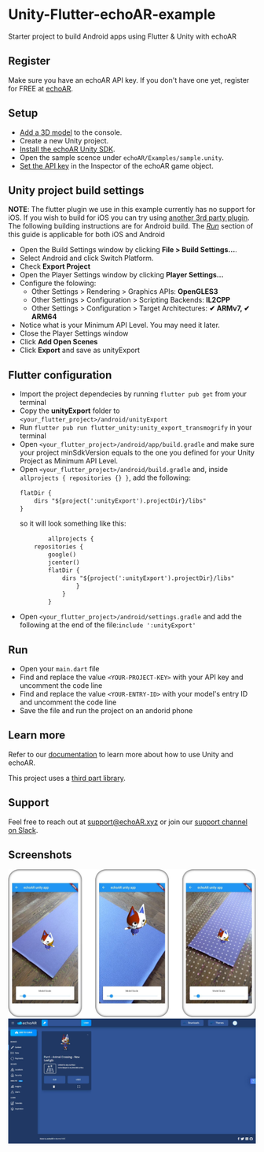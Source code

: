 # Unity-Flutter-echoAR-example
Starter project to build Android apps using Flutter &amp; Unity with echoAR
## Register
Make sure you have an echoAR API key. If you don't have one yet, register for FREE at [echoAR](https://console.echoar.xyz/#/auth/register).
## Setup
* [Add a 3D model](https://docs.echoar.xyz/quickstart/add-a-3d-model) to the console.
* Create a new Unity project.
* [Install the echoAR Unity SDK](https://docs.echoar.xyz/unity/installation).
* Open the sample scence under `echoAR/Examples/sample.unity`.
* [Set the API key](https://docs.echoar.xyz/unity/using-the-sdk) in the Inspector of the echoAR game object.
## Unity project build settings
**NOTE**: The flutter plugin we use in this example currently has no support for iOS. If you wish to build for iOS you can try using [another 3rd party plugin](https://pub.dev/packages/flutter_unity_widget). The following building instructions are for Android build. The [*Run*](#run) section of this guide is applicable for both iOS and Android
* Open the Build Settings window by clicking **File > Build Settings...**.
* Select Android and click Switch Platform.
* Check **Export Project**
* Open the Player Settings window by clicking **Player Settings...**
* Configure the folowing:
  - Other Settings > Rendering > Graphics APIs: **OpenGLES3**
  - Other Settings > Configuration > Scripting Backends: **IL2CPP**
  - Other Settings > Configuration > Target Architectures: **✔ ARMv7, ✔ ARM64**
* Notice what is your Minimum API Level. You may need it later.
* Close the Player Settings window
* Click **Add Open Scenes**
* Click **Export** and save as unityExport
## Flutter configuration
* Import the project dependecies by running `flutter pub get` from your terminal
* Copy the **unityExport** folder to `<your_flutter_project>/android/unityExport`
* Run `flutter pub run flutter_unity:unity_export_transmogrify` in your terminal
* Open `<your_flutter_project>/android/app/build.gradle` and make sure your project minSdkVersion equals to the one you defined for your Unity Project as Minimum API Level.
* Open `<your_flutter_project>/android/build.gradle` and, inside `allprojects { repositories {} }`, add the following:
  ```
  flatDir {
      dirs "${project(':unityExport').projectDir}/libs"
  }
  ```
  so it will look something like this:
  ```
          allprojects {
      repositories {
          google()
          jcenter()
          flatDir {
              dirs "${project(':unityExport').projectDir}/libs"
                  }
              }
          }
  ```
* Open  `<your_flutter_project>/android/settings.gradle` and add the following at the end of the file:`include ':unityExport'`
## Run
* Open your `main.dart` file
* Find and replace the value `<YOUR-PROJECT-KEY>` with your API key and uncomment the code line
* Find and replace the value `<YOUR-ENTRY-ID>` with your model's entry ID and uncomment the code line
* Save the file and run the project on an andorid phone

## Learn more
Refer to our [documentation](https://docs.echoar.xyz/unity/) to learn more about how to use Unity and echoAR.

This project uses a [third part library](https://pub.dev/packages/flutter_unity#-readme-tab-).

## Support
Feel free to reach out at [support@echoAR.xyz](mailto:support@echoAR.xyz) or join our [support channel on Slack](https://join.slack.com/t/echoar/shared_invite/enQtNTg4NjI5NjM3OTc1LWU1M2M2MTNlNTM3NGY1YTUxYmY3ZDNjNTc3YjA5M2QyNGZiOTgzMjVmZWZmZmFjNGJjYTcxZjhhNzk3YjNhNjE).

## Screenshots
![Flutter with Unity scene screenshot](/images/Flutter%20with%20Unity.jpg)
![echoAR console screenshot](/images/Console.jpg)
